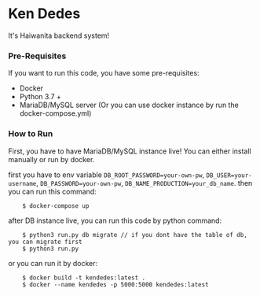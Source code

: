 # Ken Dedes 

It's Haiwanita backend system!

### Pre-Requisites

If you want to run this code, you have some pre-requisites:
- Docker
- Python 3.7 + 
- MariaDB/MySQL server (Or you can use docker instance by run the docker-compose.yml)

### How to Run

First, you have to have MariaDB/MySQL instance live!
You can either install manually or run by docker.

first you have to env variable `DB_ROOT_PASSWORD=your-own-pw`, `DB_USER=your-username`, `DB_PASSWORD=your-own-pw`, `DB_NAME_PRODUCTION=your_db_name`. then you can run this command:

```
    $ docker-compose up
```

after DB instance live, you can run this code by python command:

```
    $ python3 run.py db migrate // if you dont have the table of db, you can migrate first
    $ python3 run.py 
```

or you can run it by docker:

```
    $ docker build -t kendedes:latest .
    $ docker --name kendedes -p 5000:5000 kendedes:latest
```